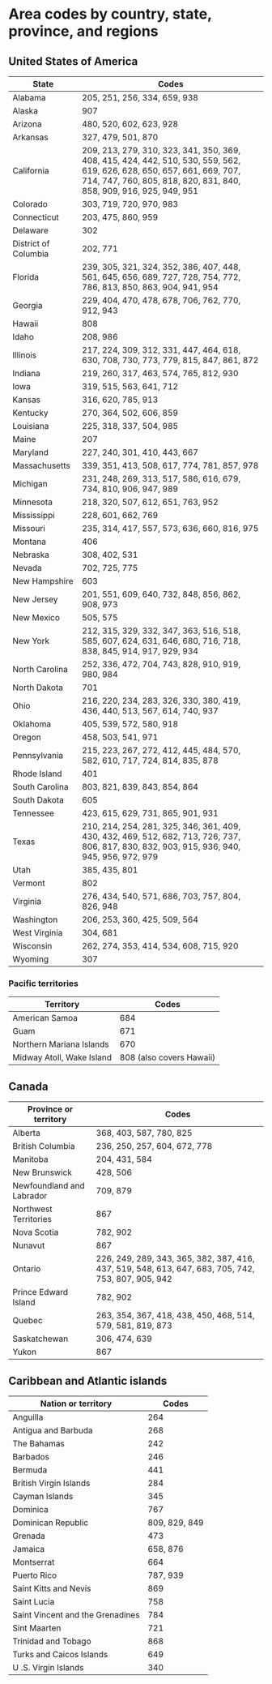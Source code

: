 # Area codes by country, state, province, and regions

## United States of America

| State | Codes |
| --- | --- |
| Alabama|205, 251, 256, 334, 659, 938 |
| Alaska | 907 |
| Arizona | 480, 520, 602, 623, 928 |
| Arkansas | 327, 479, 501, 870 |
| California | 209, 213, 279, 310, 323, 341, 350, 369, 408, 415, 424, 442, 510, 530, 559, 562, 619, 626, 628, 650, 657, 661, 669, 707, 714, 747, 760, 805, 818, 820, 831, 840, 858, 909, 916, 925, 949, 951 |
| Colorado | 303, 719, 720, 970, 983 |
| Connecticut | 203, 475, 860, 959 |
| Delaware | 302 |
| District  of Columbia| 202, 771 |
| Florida | 239, 305, 321, 324, 352, 386, 407, 448, 561, 645, 656, 689, 727, 728, 754, 772, 786, 813, 850, 863, 904, 941, 954 |
| Georgia | 229, 404, 470, 478, 678, 706, 762, 770, 912, 943 |
| Hawaii | 808 |
| Idaho | 208, 986 |
| Illinois | 217, 224, 309, 312, 331, 447, 464, 618, 630, 708, 730, 773, 779, 815, 847, 861, 872 |
| Indiana | 219, 260, 317, 463, 574, 765, 812, 930 |
| Iowa | 319, 515, 563, 641, 712 |
| Kansas | 316, 620, 785, 913 |
| Kentucky | 270, 364, 502, 606, 859 |
| Louisiana | 225, 318, 337, 504, 985 |
| Maine | 207 |
| Maryland | 227, 240, 301, 410, 443, 667 |
| Massachusetts | 339, 351, 413, 508, 617, 774, 781, 857, 978 |
| Michigan | 231, 248, 269, 313, 517, 586, 616, 679, 734, 810, 906, 947, 989 |
| Minnesota | 218, 320, 507, 612, 651, 763, 952 |
| Mississippi | 228, 601, 662, 769 |
| Missouri | 235, 314, 417, 557, 573, 636, 660, 816, 975 |
| Montana | 406 |
| Nebraska | 308, 402, 531 |
| Nevada | 702, 725, 775 |
| New  Hampshire| 603 |
| New  Jersey| 201, 551, 609, 640, 732, 848, 856, 862, 908, 973 |
| New  Mexico| 505, 575 |
| New  York| 212, 315, 329, 332, 347, 363, 516, 518, 585, 607, 624, 631, 646, 680, 716, 718, 838, 845, 914, 917, 929, 934 |
| North  Carolina| 252, 336, 472, 704, 743, 828, 910, 919, 980, 984 |
| North  Dakota| 701 |
| Ohio | 216, 220, 234, 283, 326, 330, 380, 419, 436, 440, 513, 567, 614, 740, 937 |
| Oklahoma | 405, 539, 572, 580, 918 |
| Oregon | 458, 503, 541, 971 |
| Pennsylvania | 215, 223, 267, 272, 412, 445, 484, 570, 582, 610, 717, 724, 814, 835, 878 |
| Rhode  Island| 401 |
| South  Carolina| 803, 821, 839, 843, 854, 864 |
| South  Dakota| 605 |
| Tennessee | 423, 615, 629, 731, 865, 901, 931 |
| Texas | 210, 214, 254, 281, 325, 346, 361, 409, 430, 432, 469, 512, 682, 713, 726, 737, 806, 817, 830, 832, 903, 915, 936, 940, 945, 956, 972, 979 |
| Utah | 385, 435, 801 |
| Vermont | 802 |
| Virginia | 276, 434, 540, 571, 686, 703, 757, 804, 826, 948 |
| Washington | 206, 253, 360, 425, 509, 564 |
| West  Virginia| 304, 681 |
| Wisconsin | 262, 274, 353, 414, 534, 608, 715, 920 |
| Wyoming | 307 |

### Pacific territories

| Territory | Codes |
| --- | --- |
| American Samoa| 684 |
| Guam | 671 |
| Northern Mariana Islands| 670 |
| Midway Atoll, Wake Island| 808 (also covers Hawaii) |

## Canada

| Province or territory | Codes |
| --- | --- |
| Alberta | 368, 403, 587, 780, 825 |
| British  Columbia| 236, 250, 257, 604, 672, 778 |
| Manitoba | 204, 431, 584 |
| New  Brunswick| 428, 506 |
| Newfoundland  and Labrador| 709, 879 |
| Northwest  Territories| 867 |
| Nova  Scotia| 782, 902 |
| Nunavut | 867 |
| Ontario | 226, 249, 289, 343, 365, 382, 387, 416, 437, 519, 548, 613, 647, 683, 705, 742, 753, 807, 905, 942 |
| Prince  Edward Island| 782, 902 |
| Quebec | 263, 354, 367, 418, 438, 450, 468, 514, 579, 581, 819, 873 |
| Saskatchewan | 306, 474, 639 |
| Yukon | 867 |

## Caribbean and Atlantic islands

| Nation or territory | Codes |
| --- | --- |
| Anguilla | 264 |
| Antigua  and Barbuda| 268 |
| The  Bahamas| 242 |
| Barbados | 246 |
| Bermuda | 441 |
| British  Virgin Islands| 284 |
| Cayman  Islands| 345 |
| Dominica | 767 |
| Dominican  Republic| 809, 829, 849 |
| Grenada | 473 |
| Jamaica | 658, 876 |
| Montserrat | 664 |
| Puerto  Rico| 787, 939 |
| Saint  Kitts and Nevis| 869 |
| Saint  Lucia| 758 |
| Saint  Vincent and the Grenadines| 784 |
| Sint  Maarten| 721 |
| Trinidad  and Tobago| 868 |
| Turks  and Caicos Islands| 649 |
| U .S. Virgin Islands| 340 |
